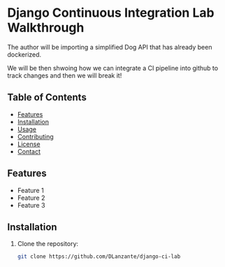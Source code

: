 # Django Continuous Integration Lab Walkthrough

The author will be importing a simplified Dog API that has already been dockerized.

We will be then shwoing how we can integrate a CI pipeline into github to track changes and then we will break it!

## Table of Contents

- [Features](#features)
- [Installation](#installation)
- [Usage](#usage)
- [Contributing](#contributing)
- [License](#license)
- [Contact](#contact)

## Features

- Feature 1
- Feature 2
- Feature 3

## Installation

1. Clone the repository:
   ```bash
   git clone https://github.com/DLanzante/django-ci-lab
